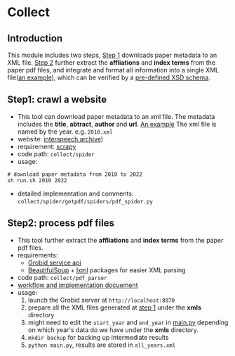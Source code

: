 # Collect 

## Introduction
This module includes two steps, [Step 1](#step1-crawl-a-website) downloads paper metadata to an XML file. [Step 2](#step2-process-pdf-files) further extract the **affliations** and **index terms** from the paper pdf files, and integrate and format all information into a single XML file([an example](pdf_parser/schema/papers_example.xml)), which can be verified by a [pre-defined XSD schema](pdf_parser/schema/papers_schema.xsd).

## Step1: crawl a website

- This tool can download paper metadata to an xml file. The metadata includes the **title**, **abtract**, **author** and **url**. [An example](spider/example/2010.xml) The xml file is named by the year. e.g. `2010.xml`
- website: [interspeech archive](https://www.isca-speech.org/archive/))
- requirement: [scrapy](https://scrapy.org/)
- code path: `collect/spider`
- usage:
```xdg
# download paper metadata from 2010 to 2022
sh run.sh 2010 2022
```
- detailed implementation and comments: `collect/spider/getpdf/spiders/pdf_spider.py`
  
## Step2: process pdf files
- This tool further extract the **affliations** and **index terms** from the paper pdf files.
- requirements: 
  - [Grobid service api](https://grobid.readthedocs.io/en/latest/Grobid-service/)
  - [BeautifulSoup](https://www.crummy.com/software/BeautifulSoup/bs4/doc/) + [lxml](https://lxml.de/) packages for easier XML parsing
- code path: `collect/pdf_parser`
- [workflow and implementation docuement](pdf_parser/How%20Pdf%20Parser%20Works.md)
- usage:
  1. launch the Grobid server at `http://localhost:8070` 
  2. prepare all the XML files generated at [step 1](#step1-crawl-a-website) under the **xmls** directory
  3. might need to edit the `start_year` and `end_year` in [main.py](pdf_parser/main.py) depending on which year's data do we have under the **xmls** directory. 
  4. `mkdir backup` for backing up intermediate results
  5. `python main.py`, results are stored in `all_years.xml`